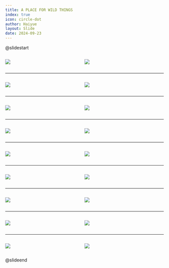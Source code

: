 ```yaml
---
title: A PLACE FOR WILD THINGS
index: true
icon: circle-dot
author: Haiyue
layout: Slide
date: 2024-09-23
---
```

 
@slidestart

<div style="display:flex">
<div style="flex:1">

![](/reading/english/Level-Z/A%20PLACE%20FOR%20WILD%20THINGS/001.webp)
</div>
<div style="flex:1">

![](/reading/english/Level-Z/A%20PLACE%20FOR%20WILD%20THINGS/002.webp)
</div>
</div>

---

<div style="display:flex">
<div style="flex:1">

![](/reading/english/Level-Z/A%20PLACE%20FOR%20WILD%20THINGS/003.webp)
</div>
<div style="flex:1">

![](/reading/english/Level-Z/A%20PLACE%20FOR%20WILD%20THINGS/004.webp)
</div>
</div>

---

<div style="display:flex">
<div style="flex:1">

![](/reading/english/Level-Z/A%20PLACE%20FOR%20WILD%20THINGS/005.webp)
</div>
<div style="flex:1">

![](/reading/english/Level-Z/A%20PLACE%20FOR%20WILD%20THINGS/006.webp)
</div>
</div>

---

<div style="display:flex">
<div style="flex:1">

![](/reading/english/Level-Z/A%20PLACE%20FOR%20WILD%20THINGS/007.webp)
</div>
<div style="flex:1">

![](/reading/english/Level-Z/A%20PLACE%20FOR%20WILD%20THINGS/008.webp)
</div>
</div>

---

<div style="display:flex">
<div style="flex:1">

![](/reading/english/Level-Z/A%20PLACE%20FOR%20WILD%20THINGS/009.webp)
</div>
<div style="flex:1">

![](/reading/english/Level-Z/A%20PLACE%20FOR%20WILD%20THINGS/010.webp)
</div>
</div>

---

<div style="display:flex">
<div style="flex:1">

![](/reading/english/Level-Z/A%20PLACE%20FOR%20WILD%20THINGS/011.webp)
</div>
<div style="flex:1">

![](/reading/english/Level-Z/A%20PLACE%20FOR%20WILD%20THINGS/012.webp)
</div>
</div>

---

<div style="display:flex">
<div style="flex:1">

![](/reading/english/Level-Z/A%20PLACE%20FOR%20WILD%20THINGS/013.webp)
</div>
<div style="flex:1">

![](/reading/english/Level-Z/A%20PLACE%20FOR%20WILD%20THINGS/014.webp)
</div>
</div>

---

<div style="display:flex">
<div style="flex:1">

![](/reading/english/Level-Z/A%20PLACE%20FOR%20WILD%20THINGS/015.webp)
</div>
<div style="flex:1">

![](/reading/english/Level-Z/A%20PLACE%20FOR%20WILD%20THINGS/016.webp)
</div>
</div>

---

<div style="display:flex">
<div style="flex:1">

![](/reading/english/Level-Z/A%20PLACE%20FOR%20WILD%20THINGS/017.webp)
</div>
<div style="flex:1">

![](/reading/english/Level-Z/A%20PLACE%20FOR%20WILD%20THINGS/018.webp)
</div>
</div>

@slideend